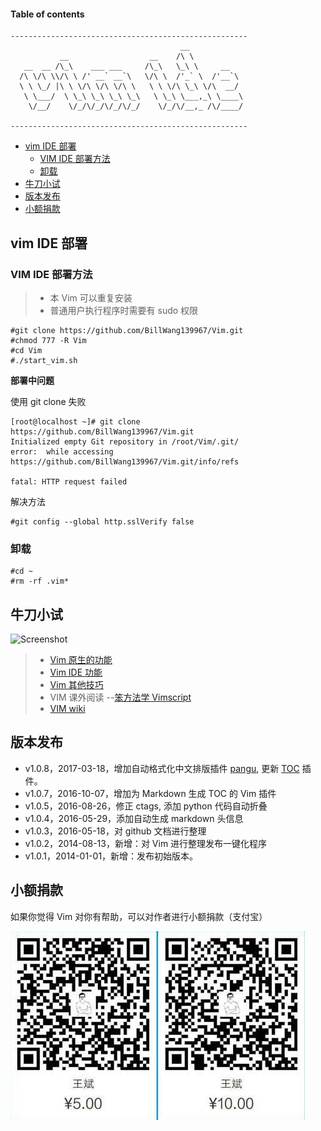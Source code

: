 #### Table of contents

```
-----------------------------------------------------
                                      __
           __                  __    /\ \
   __  __ /\_\    ___ ___     /\_\   \_\ \     __
  /\ \/\ \\/\ \ /' __` __`\   \/\ \  /'_` \  /'__`\
  \ \ \_/ |\ \ \/\ \/\ \/\ \   \ \ \/\ \_\ \/\  __/
   \ \___/  \ \_\ \_\ \_\ \_\   \ \_\ \___,_\ \____\
    \/__/    \/_/\/_/\/_/\/_/    \/_/\/__,_ /\/____/

-----------------------------------------------------
```

<!-- vim-markdown-toc GFM -->
* [vim IDE 部署](#vim-ide-部署)
    * [VIM IDE 部署方法](#vim-ide-部署方法)
    * [卸载](#卸载)
* [牛刀小试](#牛刀小试)
* [版本发布](#版本发布)
* [小额捐款](#小额捐款)

<!-- vim-markdown-toc -->

## vim IDE 部署

### VIM IDE 部署方法

> * 本 Vim 可以重复安装
> * 普通用户执行程序时需要有 sudo 权限

```
#git clone https://github.com/BillWang139967/Vim.git
#chmod 777 -R Vim
#cd Vim
#./start_vim.sh
```
**部署中问题**

使用 git clone 失败

```
[root@localhost ~]# git clone https://github.com/BillWang139967/Vim.git
Initialized empty Git repository in /root/Vim/.git/
error:  while accessing https://github.com/BillWang139967/Vim.git/info/refs

fatal: HTTP request failed
```
解决方法
```
#git config --global http.sslVerify false
```

### 卸载
```
#cd ~
#rm -rf .vim*
```

## 牛刀小试

![Screenshot](https://github.com/BillWang139967/Vim/raw/master/images/vim.jpg)

> * [Vim 原生的功能](doc/vim.md)
> * [Vim IDE 功能](doc/ide.md)
> * [Vim 其他技巧](doc/skill.md)
> * VIM 课外阅读 --[笨方法学 Vimscript](http://learnvimscriptthehardway.onefloweroneworld.com/)
> * [VIM wiki](https://github.com/BillWang139967/Vim/wiki)

## 版本发布

* v1.0.8，2017-03-18，增加自动格式化中文排版插件 [pangu](https://github.com/hotoo/pangu.vim), 更新 [TOC](https://github.com/mzlogin/vim-markdown-toc) 插件。
* v1.0.7，2016-10-07，增加为 Markdown 生成 TOC 的 Vim 插件
* v1.0.5，2016-08-26，修正 ctags, 添加 python 代码自动折叠
* v1.0.4，2016-05-29，添加自动生成 markdown 头信息
* v1.0.3，2016-05-18，对 github 文档进行整理
* v1.0.2，2014-08-13，新增：对 Vim 进行整理发布一键化程序
* v1.0.1，2014-01-01，新增：发布初始版本。

## 小额捐款

如果你觉得 Vim 对你有帮助，可以对作者进行小额捐款（支付宝）

![Screenshot](images/5.jpg)


